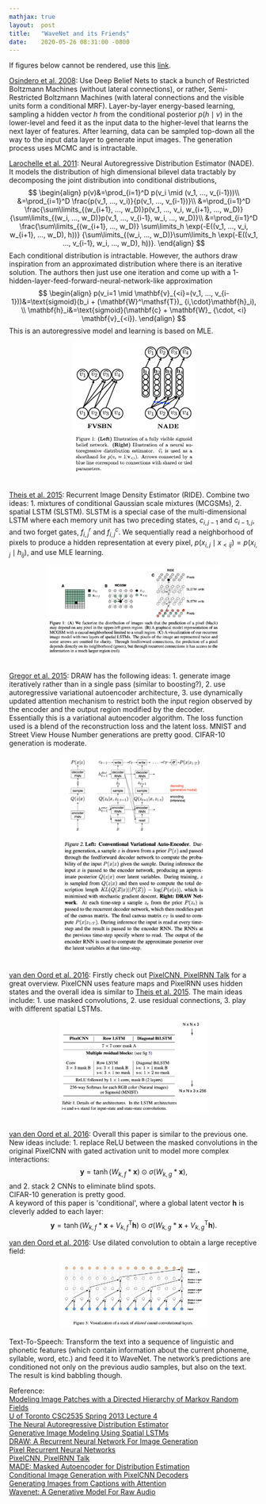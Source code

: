```yaml
---
mathjax: true
layout:  post
title:   "WaveNet and its Friends"
date:    2020-05-26 08:31:00 -0800
---
```


If figures below cannot be rendered, use this [link][link].

[Osindero et al. 2008][Modeling Image Patches with a Directed Hierarchy of Markov Random Fields]: Use Deep Belief Nets to stack a bunch of Restricted Boltzmann Machines (without lateral connections), or rather, Semi-Restricted Boltzmann Machines (with lateral connections and the visible units form a conditional MRF). Layer-by-layer energy-based learning, sampling a hidden vector $h$ from the conditional posterior $p(h \mid v)$ in the lower-level and feed it as the input data to the higher-level that learns the next layer of features. After learning, data can be sampled top-down all the way to the input data layer to generate input images. The generation process uses MCMC and is intractable.

[Larochelle et al. 2011][The Neural Autoregressive Distribution Estimator]: Neural Autoregressive Distribution Estimator (NADE). It models the distribution of high dimensional bilevel data tractably by decomposing the joint distribution into conditional distributions,
$$
\begin{align}
p(v)&=\prod_{i=1}^D p(v_i \mid (v_1, ..., v_{i-1}))\\
&=\prod_{i=1}^D \frac{p(v_1, ..., v_i)}{p(v_1, ..., v_{i-1})}\\
&=\prod_{i=1}^D \frac{\sum\limits_{(w_{i+1}, ..., w_D)}p(v_1, ..., v_i, w_{i+1}, ..., w_D)}{\sum\limits_{(w_i, ..., w_D)}p(v_1, ..., v_{i-1}, w_i, ..., w_D)}\\
&=\prod_{i=1}^D \frac{\sum\limits_{(w_{i+1}, ..., w_D)} \sum\limits_h \exp(-E((v_1, ..., v_i, w_{i+1}, ..., w_D), h))} {\sum\limits_{(w_i, ..., w_D)}\sum\limits_h \exp(-E((v_1, ..., v_{i-1}, w_i, ..., w_D), h))}.
\end{align}
$$
Each conditional distribution is intractable. However, the authors draw inspiration from an approximated distribution where there is an iterative solution. The authors then just use one iteration and come up with a 1-hidden-layer-feed-forward-neural-network-like approximation
$$
\begin{align}
p(v_i=1 \mid \mathbf{v}_{<i}=(v_1, ..., v_{i-1}))&=\text{sigmoid}(b_i + (\mathbf{W}^\mathsf{T})_ {i,\cdot}\mathbf{h}_i), \\
\mathbf{h}_i&=\text{sigmoid}(\mathbf{c} + \mathbf{W}_ {\cdot, <i} \mathbf{v}_{<i}).
\end{align}
$$
This is an autoregressive model and learning is based on MLE.
<center><img src="../assets/NADE.PNG" width="250"/></center>
<br />

[Theis et al. 2015][Generative Image Modeling Using Spatial LSTMs]: Recurrent Image Density Estimator (RIDE). Combine two ideas: 1. mixtures of conditional Gaussian scale mixtures (MCGSMs), 2. spatial LSTM (SLSTM). SLSTM is a special case of the multi-dimensional LSTM where each memory unit has two preceding states, $c_{i,j−1}$ and $c_{i−1,j}$, and two forget gates, $f_{i,j}^r$ and $f_{i,j}^c$. We sequentially read a neighborhood of pixels to produce a hidden representation at every pixel, $p(x_{i,j} \mid x_{<ij}) = p(x_{i,j} \mid h_{ij})$, and use MLE learning.
<center><img src="../assets/RIDE.png" width="350"/></center>
<br />

[Gregor et al. 2015][DRAW: A Recurrent Neural Network For Image Generation]: DRAW has the following ideas: 1. generate image iteratively rather than in a single pass (similar to boosting?), 2. use autoregressive variational autoencoder architecture, 3. use dynamically updated attention mechanism to restrict both the input region observed by the encoder and the output region modified by the decoder.  
Essentially this is a variational autoencoder algorithm. The loss function used is a blend of the reconstruction loss and the latent loss. MNIST and Street View House Number generations are pretty good. CIFAR-10 generation is moderate.
<center><img src="../assets/draw.png" width="300"/></center>
<br />

[van den Oord et al. 2016][Pixel Recurrent Neural Networks]: Firstly check out [PixelCNN, PixelRNN Talk][PixelCNN, PixelRNN Talk] for a great overview. PixelCNN uses feature maps and PixelRNN uses hidden states and the overall idea is similar to [Theis et al. 2015][Generative Image Modeling Using Spatial LSTMs]. The main ideas include: 1. use masked convolutions, 2. use residual connections, 3. play with different spatial LSTMs.
<center><img src="../assets/pixelcnnrnn.png" width="300"/></center>
<br />

[van den Oord et al. 2016][Conditional Image Generation with PixelCNN Decoders]: Overall this paper is similar to the previous one. New ideas include: 1. replace ReLU between the masked convolutions in the original PixelCNN with gated activation unit to model more complex interactions:
$$
\mathbf{y} = \tanh(W_{k,f} \ast \mathbf{x}) \odot \sigma(W_{k,g} \ast \mathbf{x}),
$$
and 2. stack 2 CNNs to eliminate blind spots.  
CIFAR-10 generation is pretty good.  
A keyword of this paper is 'conditional', where a global latent vector $\mathbf{h}$ is cleverly added to each layer:
$$
\mathbf{y} = \tanh(W_{k,f} \ast \mathbf{x} + V_{k,f}^\mathsf{T} \mathbf{h}) \odot \sigma(W_{k,g} \ast \mathbf{x} + V_{k,g}^\mathsf{T} \mathbf{h}).
$$

[van den Oord et al. 2016][Wavenet: A Generative Model For Raw Audio]: Use dilated convolution to obtain a large receptive field:
<center><img src="../assets/wavenet.png" width="300"/></center>
<br />
Text-To-Speech: Transform the text into a sequence of linguistic and phonetic features (which contain information about the current phoneme, syllable, word, etc.) and feed it to WaveNet. The network’s predictions are conditioned not only on the previous audio samples, but also on the text. The result is kind babbling though.


Reference:  
[Modeling Image Patches with a Directed Hierarchy of Markov Random Fields][Modeling Image Patches with a Directed Hierarchy of Markov Random Fields]  
[U of Toronto CSC2535 Spring 2013 Lecture 4][U of Toronto CSC2535 Spring 2013 Lecture 4]  
[The Neural Autoregressive Distribution Estimator][The Neural Autoregressive Distribution Estimator]  
[Generative Image Modeling Using Spatial LSTMs][Generative Image Modeling Using Spatial LSTMs]  
[DRAW: A Recurrent Neural Network For Image Generation][DRAW: A Recurrent Neural Network For Image Generation]  
[Pixel Recurrent Neural Networks][Pixel Recurrent Neural Networks]  
[PixelCNN, PixelRNN Talk][PixelCNN, PixelRNN Talk]  
[MADE: Masked Autoencoder for Distribution Estimation][MADE: Masked Autoencoder for Distribution Estimation]  
[Conditional Image Generation with PixelCNN Decoders][Conditional Image Generation with PixelCNN Decoders]  
[Generating Images from Captions with Attention][Generating Images from Captions with Attention]  
[Wavenet: A Generative Model For Raw Audio][Wavenet: A Generative Model For Raw Audio]  

[link]: https://github.com/weiddeng/blog/blob/gh-pages/_posts/2020-05-26-wavenet-and-its-friends.markdown
[Modeling Image Patches with a Directed Hierarchy of Markov Random Fields]: https://papers.nips.cc/paper/3279-modeling-image-patches-with-a-directed-hierarchy-of-markov-random-fields.pdf
[U of Toronto CSC2535 Spring 2013 Lecture 4]: http://www.cs.toronto.edu/~hinton/csc2535/lectures.html
[The Neural Autoregressive Distribution Estimator]: http://proceedings.mlr.press/v15/larochelle11a/larochelle11a.pdf
[Generative Image Modeling Using Spatial LSTMs]: https://arxiv.org/pdf/1506.03478.pdf
[DRAW: A Recurrent Neural Network For Image Generation]: https://arxiv.org/pdf/1502.04623.pdf
[Pixel Recurrent Neural Networks]: https://arxiv.org/pdf/1601.06759.pdf
[PixelCNN, PixelRNN Talk]: https://www.youtube.com/watch?v=-FFveGrG46w
[MADE: Masked Autoencoder for Distribution Estimation]: https://arxiv.org/pdf/1502.03509.pdf
[Conditional Image Generation with PixelCNN Decoders]: https://arxiv.org/pdf/1606.05328.pdf
[Generating Images from Captions with Attention]: https://arxiv.org/pdf/1511.02793.pdf
[Wavenet: A Generative Model For Raw Audio]: https://arxiv.org/pdf/1609.03499.pdf

